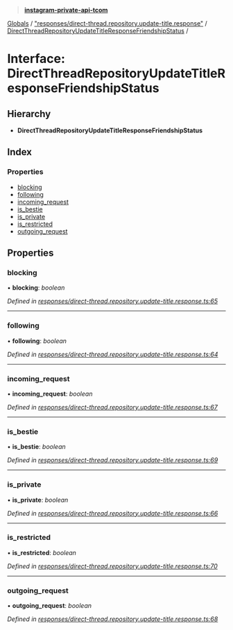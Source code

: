 > **[instagram-private-api-tcom](../README.md)**

[Globals](../README.md) / ["responses/direct-thread.repository.update-title.response"](../modules/_responses_direct_thread_repository_update_title_response_.md) / [DirectThreadRepositoryUpdateTitleResponseFriendshipStatus](_responses_direct_thread_repository_update_title_response_.directthreadrepositoryupdatetitleresponsefriendshipstatus.md) /

# Interface: DirectThreadRepositoryUpdateTitleResponseFriendshipStatus

## Hierarchy

* **DirectThreadRepositoryUpdateTitleResponseFriendshipStatus**

## Index

### Properties

* [blocking](_responses_direct_thread_repository_update_title_response_.directthreadrepositoryupdatetitleresponsefriendshipstatus.md#blocking)
* [following](_responses_direct_thread_repository_update_title_response_.directthreadrepositoryupdatetitleresponsefriendshipstatus.md#following)
* [incoming_request](_responses_direct_thread_repository_update_title_response_.directthreadrepositoryupdatetitleresponsefriendshipstatus.md#incoming_request)
* [is_bestie](_responses_direct_thread_repository_update_title_response_.directthreadrepositoryupdatetitleresponsefriendshipstatus.md#is_bestie)
* [is_private](_responses_direct_thread_repository_update_title_response_.directthreadrepositoryupdatetitleresponsefriendshipstatus.md#is_private)
* [is_restricted](_responses_direct_thread_repository_update_title_response_.directthreadrepositoryupdatetitleresponsefriendshipstatus.md#is_restricted)
* [outgoing_request](_responses_direct_thread_repository_update_title_response_.directthreadrepositoryupdatetitleresponsefriendshipstatus.md#outgoing_request)

## Properties

###  blocking

• **blocking**: *boolean*

*Defined in [responses/direct-thread.repository.update-title.response.ts:65](https://github.com/cuonglnhust/instagram-private-api-tcom/blob/3e16058/src/responses/direct-thread.repository.update-title.response.ts#L65)*

___

###  following

• **following**: *boolean*

*Defined in [responses/direct-thread.repository.update-title.response.ts:64](https://github.com/cuonglnhust/instagram-private-api-tcom/blob/3e16058/src/responses/direct-thread.repository.update-title.response.ts#L64)*

___

###  incoming_request

• **incoming_request**: *boolean*

*Defined in [responses/direct-thread.repository.update-title.response.ts:67](https://github.com/cuonglnhust/instagram-private-api-tcom/blob/3e16058/src/responses/direct-thread.repository.update-title.response.ts#L67)*

___

###  is_bestie

• **is_bestie**: *boolean*

*Defined in [responses/direct-thread.repository.update-title.response.ts:69](https://github.com/cuonglnhust/instagram-private-api-tcom/blob/3e16058/src/responses/direct-thread.repository.update-title.response.ts#L69)*

___

###  is_private

• **is_private**: *boolean*

*Defined in [responses/direct-thread.repository.update-title.response.ts:66](https://github.com/cuonglnhust/instagram-private-api-tcom/blob/3e16058/src/responses/direct-thread.repository.update-title.response.ts#L66)*

___

###  is_restricted

• **is_restricted**: *boolean*

*Defined in [responses/direct-thread.repository.update-title.response.ts:70](https://github.com/cuonglnhust/instagram-private-api-tcom/blob/3e16058/src/responses/direct-thread.repository.update-title.response.ts#L70)*

___

###  outgoing_request

• **outgoing_request**: *boolean*

*Defined in [responses/direct-thread.repository.update-title.response.ts:68](https://github.com/cuonglnhust/instagram-private-api-tcom/blob/3e16058/src/responses/direct-thread.repository.update-title.response.ts#L68)*